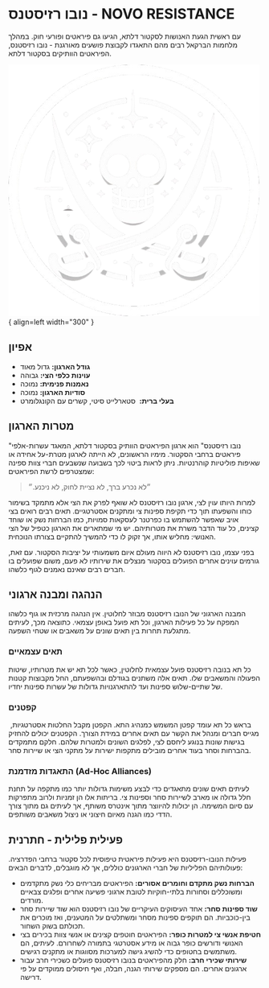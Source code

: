 # נובו רזיסטנס - NOVO RESISTANCE

עם ראשית הגעת האנושות לסקטור דלתא, הגיעו גם פיראטים ופורעי חוק. במהלך
מלחמות הברקאל רבים מהם התאגדו לקבוצת פושעים מאורגנת - נובו רזיסטנס, הפיראטים
הוותיקים בסקטור דלתא.

![Image title](./assets/novo-res.png){ align=left width="300" }


## אפיון

* **גודל הארגון:** גדול מאוד
* **עוינות כלפי הצי:** גבוהה
* **נאמנות פנימית:** נמוכה
* **סודיות הארגון:** נמוכה
* **בעלי ברית:**  סטארלייט סיטי, קשרים עם הקונגלומרט

## מטרות הארגון

"נובו רזיסטנס" הוא ארגון הפיראטים הוותיק בסקטור דלתא, המאגד עשרות-אלפי פיראטים
ברחבי הסקטור. מימיו הראשונים, לא הייתה לארגון מטרת-על אחידה או שאיפות פוליטיות
קוהרנטיות. ניתן לראות ביטוי לכך בשבועה שנשבעים חברי צוות ספינה שמצטרפים לרשת
הפיראטים:

> ״לא נכרע ברך, לא נציית לחוק, לא ניכנע.״

למרות היותו עוין לצי, ארגון נובו רזיסטנס לא שואף לפרק את הצי אלא מתמקד בשימור
כוחו והשפעתו תוך כדי תקיפת ספינות צי ומתקנים אסטרטגיים. תאים רבים רואים בצי אויב
שאפשר להשתמש בו כפרטנר לעסקאות סמויות, כמו הברחות נשק או שוחד קצינים, כל עוד
הדבר משרת את מטרותיהם. יש מי שמתארים את הארגון כטפיל של הצי האנושי: מחליש
אותו, אך זקוק לו כדי להמשיך להתקיים בצורתו הנוכחית.

בפני עצמו, נובו רזיסטנס לא היווה מעולם איום משמעותי על יציבות הסקטור. עם זאת,
גורמים עוינים אחרים הפועלים בסקטור מנצלים את שירותיו לא פעם, משום שפועלים בו
חברים רבים שאינם נאמנים לגוף כלשהו.

## הנהגה ומבנה ארגוני

המבנה הארגוני של הנובו רזיסטנס מבוזר לחלוטין. אין הנהגה מרכזית או גוף כלשהו
המפקח על כל פעילות הארגון, וכל תא פועל באופן עצמאי. כתוצאה מכך, לעיתים מתגלעת
תחרות בין תאים שונים על משאבים או שטחי השפעה.

### תאים עצמאיים

כל תא בנובה רזיסטנס פועל עצמאית לחלוטין, כאשר לכל תא יש את מטרותיו, שיטות
הפעולה והמשאבים שלו. תאים אלה משתנים בגודלם ובהשפעתם, החל מקבוצות קטנות
של שתיים-שלוש ספינות ועד להתארגנויות גדולות של עשרות ספינות יחדיו.

### קפטנים

בראש כל תא עומד קפטן המשמש כמנהיג התא. הקפטן מקבל החלטות אסטרטגיות, 
מגייס חברים ומנהל את הקשר עם תאים אחרים במידת הצורך. הקפטנים יכולים להחזיק
בגישות שונות בנוגע ליחסם לצי, לפלגים השונים ולמטרות שלהם. חלקם מתמקדים
בהברחות וסחר בעוד אחרים מובילים מתקפות ישירות על מתקני הצי או שיירות סחר.

### התאגדות מזדמנת (Ad-Hoc Alliances)

לעיתים תאים שונים מתאגדים כדי לבצע משימות גדולות יותר כמו מתקפה על תחנת
חלל גדולה או מארב לשיירות סחר וספינות צי. בריתות אלו הן זמניות ולרוב מתפרקות
עם סיום המשימה. הן יכולות להיווצר מתוך אינטרס משותף, אך לעיתים גם מתוך צורך
הדדי כמו הגנה מאיום חיצוני או ניצול משאבים משותפים.

## פעילית פלילית - חתרנית

פעילות הנובו-רזיסטנס היא פעילות פיראטית טיפוסית לכל סקטור ברחבי הפדרציה.
פעולותיהם הפליליות של חברי הארגונים כוללים, אך לא מוגבלים, לדברים הבאים:

* **הברחות נשק מתקדם וחומרים אסורים:** הפיראטים מבריחים כלי נשק מתקדמים
ומשוכללים וסחורות בלתי-חוקיות לטובת ארגוני פשיעה אחרים ופלגים צבאיים מורדים.
* **שוד ספינות סחר:** אחד העיסוקים העיקריים של נובו רזיסטנס הוא שוד שיירות סחר
בין-כוכביות. הם תוקפים ספינות מסחר ומשתלטים על המטענים, ואז מוכרים את תכולתם
בשוק השחור.
* **חטיפת אנשי צי למטרות כופר:** הפיראטים חוטפים קצינים או אנשי צוות בכירים בצי
האנושי ודורשים כופר גבוה או מידע אסטרטגי בתמורה לשחרורם. לעיתים, הם משתמשים
בחטופים כדי להשיג גישה למערכות מסווגות או מתקנים רגישים.
* **שירותי שכירי חרב:** חלק מהפיראטים בנובו רזיסטנס פועלים כשכירי חרב עבור ארגונים
אחרים. הם מספקים שירותי הגנה, ⁠⁠⁠⁠⁠⁠⁠חבלה, ואף חיסולים ממוקדים על פי דרישה.
